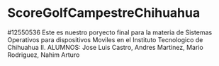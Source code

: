 # ScoreGolfCampestreChihuahua
#12550536
Este es nuestro poryecto final para la materia de Sistemas Operativos para dispositivos Moviles en el Instituto Tecnologico de Chihuahua II. ALUMNOS: Jose Luis Castro, Andres Martinez, Mario Rodriguez, Nahim Arturo
